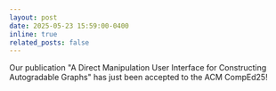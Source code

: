 ```yaml
---
layout: post
date: 2025-05-23 15:59:00-0400
inline: true
related_posts: false
---
```


Our publication "A Direct Manipulation User Interface for Constructing Autogradable Graphs" has just been accepted to the ACM CompEd25!